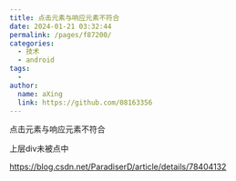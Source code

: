 ```yaml
---
title: 点击元素与响应元素不符合
date: 2024-01-21 03:32:44
permalink: /pages/f87200/
categories:
  - 技术
  - android
tags:
  - 
author: 
  name: aXing
  link: https://github.com/08163356
---
```

点击元素与响应元素不符合

上层div未被点中

https://blog.csdn.net/ParadiserD/article/details/78404132

<!-- more -->
